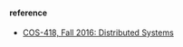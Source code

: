 
#### reference
- [COS-418, Fall 2016: Distributed Systems](http://www.cs.princeton.edu/courses/archive/fall16/cos418/index.html)